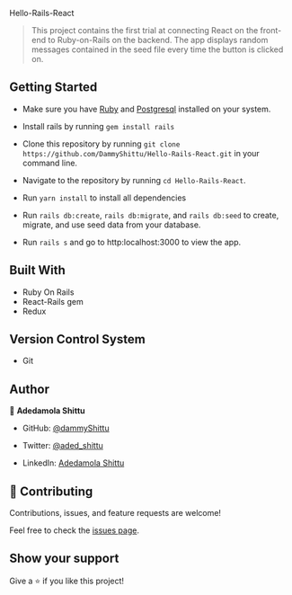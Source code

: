  Hello-Rails-React

> This project contains the first trial at connecting React on the front-end to Ruby-on-Rails on the backend. The app displays random messages contained in the seed file every time the button is clicked on.

## Getting Started

- Make sure you have [Ruby](https://www.ruby-lang.org/en/documentation/installation/) and [Postgresql](https://www.postgresql.org/download/) installed on your system.

- Install rails by running `gem install rails`

- Clone this repository by running `git clone https://github.com/DammyShittu/Hello-Rails-React.git` in your command line.

- Navigate to the repository by running `cd Hello-Rails-React`.

- Run `yarn install` to install all dependencies

- Run `rails db:create`, `rails db:migrate`, and `rails db:seed`  to create, migrate, and use seed data from your database.

- Run `rails s` and go to http:localhost:3000 to view the app.

## Built With

- Ruby On Rails
- React-Rails gem
- Redux

## Version Control System

- Git

## Author

👤 **Adedamola Shittu**

- GitHub: [@dammyShittu](https://github.com/DammyShittu/)

- Twitter: [@aded_shittu](https://twitter.com/aded_shittu/)

- LinkedIn: [Adedamola Shittu](https://www.linkedin.com/in/adedamolashittu/)


## 🤝 Contributing

Contributions, issues, and feature requests are welcome!

Feel free to check the [issues page](https://github.com/DammyShittu/Hello-Rails-React/issues).

## Show your support

Give a ⭐️ if you like this project!
